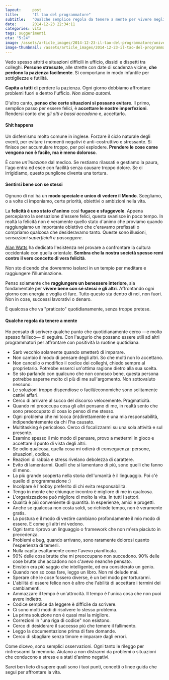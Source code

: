 ```yaml
---
layout:     post
title:      "Il tao del programmatore"
subtitle:   "Qualche semplice regola da tenere a mente per vivere meglio dentro e fuori l'ufficio"
date:       2014-12-23 22:34:11
categories: vita
tags: suggerimenti
eta: "5:24"
image: /assets/article_images/2014-12-23-il-tao-del-programmatore/universo.gif
image-thumbnail: /assets/article_images/2014-12-23-il-tao-del-programmatore/universo-thumb.gif
---
```


Vedo spesso attriti e situazioni difficili in ufficio, dissidi e dispetti tra colleghi. 
**Persone stressate**, alle strette con date di scadenza vicine, **che perdono la pazienza facilmente**. Si comportano in modo infantile per sottigliezze e futilità.

**Capita a tutti** di perdere la pazienza. Ogni giorno dobbiamo affrontare problemi fuori e dentro l'ufficio. *Non siamo automi*. 

D'altro canto, **penso che certe situazioni si possano evitare**. 
Il primo, semplice passo per essere felici, è **accettare le nostre imperfezioni**. Rendersi conto che *gli alti e bassi accadono* e, accettarlo.

#### Shit happens
Un disfemismo molto comune in inglese. 
Forzare il ciclo naturale degli eventi, per evitare i momenti negativi è anti-costruttivo e stressante. Si finisce per accumulare troppo, per poi esplodere. **Prendere le cose come vengono non è facile, ma è meno doloroso**.

È come *un'iniezione* dal medico. Se restiamo rilassati e gestiamo la paura, l'ago entra ed esce con facilità senza causare troppo dolore. Se ci irrigidiamo, questo punglione diventa una tortura.


#### Sentirsi bene con se stessi
Ognuno di noi ha un **modo speciale e unico di vedere il Mondo**. Scegliamo, o a volte ci imponiamo, certe priorità, obiettivi o ambizioni nella vita.

La **felicità è uno stato d'animo** così **fugace e sfuggevole**. Appena percepiamo la sensazione d'essere felici, questa svanisce in poco tempo. 
In realtà la felicità non è veramente quello stato d'animo che proviamo quando raggiungiamo un importante obiettivo che c'eravamo prefissati o compriamo qualcosa che desideravamo tanto. Queste sono illusioni, *sensazioni superficiali e passeggere*. 

[Alan Watts] ha dedicato l'esistenza nel provare a confrontare la cultura occidentale con quella orientale. **Sembra che la nostra società spesso remi contro il vero concetto di vera felicità**.

Non sto dicendo che dovremmo isolarci in un tempio per meditare e raggiungere l'illuminazione.

Penso solamente che **raggiungere un benessere interiore**, sia fondamentale per **vivere bene con sé stessi e gli altri**. Affrontando ogni giorno con energia e voglia di fare. Tutto questo sta dentro di noi, non fuori. Non in cose, successi lavorativi o denaro.

È qualcosa che va "praticato" quotidianamente, senza troppe pretese.


#### Qualche regola da tenere a mente
Ho pensato di scrivere qualche punto che quotidianamente cerco &mdash;e molto spesso fallisco&mdash; di seguire.
Con l'augurio che possano essere utili ad altri programmatori per affrontare con positività la ruotine quotidiana.

* Sarò vecchio solamente quando smetterò di imparare.
* Non cambio il modo di pensare degli altri. So che molti non lo accettano.
* Non cancello o modifico il codice dei colleghi, chiedo sempre al proprietario. Potrebbe esserci un'ottima ragione dietro alla sua scelta.
* Se sto parlando con qualcuno che non conosco bene, questa persona potrebbe saperne molto di più di me sull'argomento. Non sottovaluto nessuno.
* Le soluzioni troppo dispendiose o facili/economiche sono solitamente cattivi affari.
* Cerco di arrivare al succo del discorso velocemente. Pragmaticità.
* Quando mi preoccupa cosa gli altri pensano di me, in realtà sento che sono preoccupato di cosa io penso di me stesso.
* Ogni problema che mi tocca (in)direttamente è una mia responsabilità, indipendentemente da chi l'ha causato.
* Multitasking è pericoloso. Cerco di focalizzarmi su una sola attività e sul presente.
* Esamino spesso il mio modo di pensare, provo a mettermi in gioco e accettare il punto di vista degli altri.
* Se odio qualcosa, quella cosa mi odierà di conseguenza: persone, situazioni, codice.
* Reazioni di rabbia e stress rivelano debolezza di carattere.
* Evito di lamentarmi. Quelli che si lamentano di più, sono quelli che fanno di meno. 
* La più grande scoperta nella storia dell'umanità è il linguaggio. Poi c'è quello di programmazione :)
* Incolpare è l'hobby preferito di chi evita responsabilità.
* Tengo in mente che chiunque incontro è migliore di me in qualcosa.
* L'organizzazione può migliore di molto la vita. In tutti i settori.
* Qualità è piú conveniente di quantità. In esperienze, amici e progetti.
* Anche se qualcosa non costa soldi, se richiede tempo, non è veramente gratis.
* La postura e il modo di vestire cambiano profondamente il mio modo di essere. E come gli altri mi vedono.
* Ogni tanto riprovo un linguaggio o framework che non m'era piaciuto in precedenza.
* Problemi e bug, quando arrivano, sono raramente dolorosi quanto l'esperienza di temerli.
* Nulla capita esattamente come l'avevo pianificata.
* 90% delle cose brutte che mi preoccupano non succedono. 90% delle cose brutte che accadono non c'avevo neanche pensato.
* Einstein era piú saggio che intelligente, ed era considerato un genio.
* Quando non so cosa fare, leggo un libro. Non mi delude mai.
* Sperare che le cose fossero diverse, è un bel modo per torturarmi.
* L'abilità di essere felice non è altro che l'abilità di accettare i termini dei cambiamenti.
* Ammazzare il tempo è un'attrocità. Il tempo è l'unica cosa che non puoi avere indietro.
* Codice semplice da leggere è difficile da scrivere.
* Ci sono molti modi di risolvere lo stesso problema. 
* La prima soluzione non è quasi mai la migliore.
* Correzioni in "una riga di codice" non esistono.
* Cerco di desiderare il successo piú che temere il fallimento.
* Leggo la documentazione prima di fare domande.
* Cerco di sbagliare senza timore e imparare dagli errori.

Come dicevo, sono semplici osservazioni. Ogni tanto le rileggo per rinfrescarmi la memoria.
Aiutano a non distrarmi da problemi o situazioni che conducono a stress e a stati d'animo negativi.

Sarei ben lieto di sapere quali sono i tuoi punti, concetti o linee guida che segui per affrontare la vita.

[Alan Watts]: http://en.wikipedia.org/wiki/Alan_Watts
